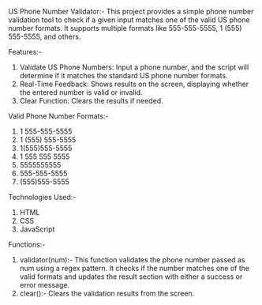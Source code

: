 US Phone Number Validator:- 
This project provides a simple phone number validation tool to check if a given input matches one of the valid US phone number formats. It supports multiple formats like 555-555-5555, 1 (555) 555-5555, and others.

Features:- 
1. Validate US Phone Numbers: Input a phone number, and the script will determine if it matches the standard US phone number formats.
2. Real-Time Feedback: Shows results on the screen, displaying whether the entered number is valid or invalid.
3. Clear Function: Clears the results if needed.

Valid Phone Number Formats:-
1. 1 555-555-5555
2. 1 (555) 555-5555
3. 1(555)555-5555
4. 1 555 555 5555
5. 5555555555
6. 555-555-5555
7. (555)555-5555

Technologies Used:- 
1. HTML
2. CSS
3. JavaScript

Functions:-
1. validator(num):- This function validates the phone number passed as num using a regex pattern. It checks if the number matches one of the valid formats and updates the result section with either a success or error message.
2. clear():- Clears the validation results from the screen.
